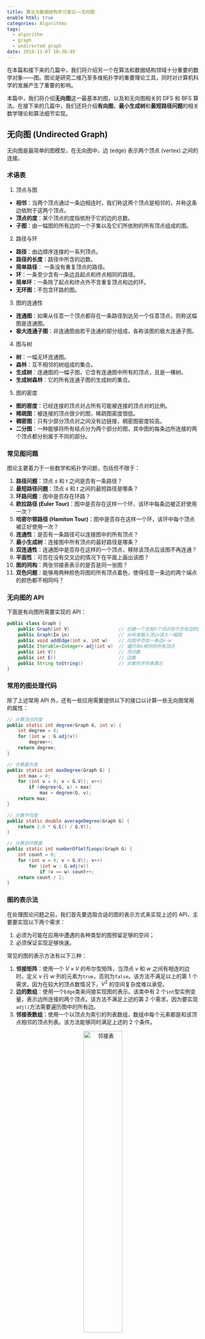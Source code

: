```yaml
---
title: 算法与数据结构学习笔记——无向图
enable html: true
categories: Algorithms
tags:
  - algorithm
  - graph
  - undirected graph
date: 2018-11-07 10:38:49
---
```


在本篇和接下来的几篇中，我们将介绍另一个在算法和数据结构领域十分重要的数学对象——图。图论是研究二维乃至多维拓扑学的重要理论工具，同时对计算机科学的发展产生了重要的影响。

本篇中，我们将介绍**无向图**这一最基本的图，以及和无向图相关的 DFS 和 BFS 算法。在接下来的几篇中，我们还将介绍**有向图**，**最小生成树**和**最短路径问题**的相关数学理论和算法细节实现。

<!-- more -->

## 无向图 (Undirected Graph)

无向图是最简单的图模型，在无向图中，边 (edge) 表示两个顶点 (vertex) 之间的连接。

### 术语表

1. 顶点与图

- **相邻**：当两个顶点通过一条边相连时，我们称这两个顶点是相邻的，并称这条边依附于这两个顶点。
- **顶点的度**：某个顶点的度指依附于它的边的总数。
- **子图**：由一幅图的所有边的一个子集以及它们所依附的所有顶点组成的图。

2. 路径与环

- **路径**：由边顺序连接的一系列顶点。
- **路径的长度**：路径中所含的边数。
- **简单路径**： 一条没有重复顶点的路径。
- **环**：一条至少含有一条边且起点和终点相同的路径。
- **简单环**：一条除了起点和终点外不含重复顶点和边的环。
- **无环图**：不包含环路的图。

3. 图的连通性

- **连通图**：如果从任意一个顶点都存在一条路径到达另一个任意顶点，则称这幅图是连通图。
- **极大连通子图**：非连通图由若干连通的部分组成，各称该图的极大连通子图。

4. 图与树

- **树**：一幅无环连通图。
- **森林**：互不相邻的树组成的集合。
- **生成树**：连通图的一幅子图，它含有连通图中所有的顶点，且是一棵树。
- **生成树森林**：它的所有连通子图的生成树的集合。

5. 图的密度

- **图的密度**：已经连接的顶点对占所有可能被连接的顶点对的比例。
- **稀疏图**：被连接的顶点很少的图，稀疏图密度很低。
- **稠密图**：只有少部分顶点对之间没有边链接，稠密图密度较高。
- **二分图**：一种能够将所有结点分为两个部分的图，其中图的每条边所连接的两个顶点都分别属于不同的部分。

### 常见图问题

图论主要着力于一些数学和拓扑学问题，包括但不限于：

1. **路径问题**：顶点 $s$ 和 $t$ 之间是否有一条路径？
2. **最短路径问题**：顶点 $s$ 和 $t$ 之间的最短路径是哪条？
3. **环路问题**：图中是否存在环路？
4. **欧拉路径 (Euler Tour)**：图中是否存在这样一个环，该环中每条边被正好使用一次？
5. **哈密尔顿路径 (Hamiton Tour)**：图中是否存在这样一个环，该环中每个顶点被正好使用一次？
6. **连通性**：是否有一条路径可以连接图中的所有顶点？
7. **最小生成树**：连接图中所有顶点的最好路径是哪条？
8. **双连通性**：连通图中是否存在这样的一个顶点，移除该顶点后该图不再连通？
9. **平面性**：可否在没有交叉边的情况下在平面上画出该图？
10. **图的同构**：两张邻接表表示的是否是同一张图？
11. **双色问题**：能够用两种颜色将图的所有顶点着色，使得任意一条边的两个端点的颜色都不相同吗？

### 无向图的 API

下面是有向图所需要实现的 API：

```Java
public class Graph {
    public Graph(int V)                  // 创建一个含有V个顶点但不含有边的图
    public Graph(In in)                  // 从标准输入流in读入一幅图
    public void addEdge(int v, int w)    // 向图中添加一条边v-w
    public Iterable<Integer> adj(int v)  // 遍历和v相邻的所有顶点
    public int V()                       // 顶点数
    public int E()                       // 边数
    public String toString()             // 对象的字符串表示
}
```

### 常用的图处理代码

除了上述常用 API 外，还有一些应用需要提供以下的接口以计算一些无向图常用的属性：

```Java
// 计算顶点的度
public static int degree(Graph G, int v) {
    int degree = 0;
    for (int w : G.adj(v))
        degree++;
    return degree;
}

// 计算最大度
public static int maxDegree(Graph G) {
    int max = 0;
    for (int v = 0; v < G.V(); v++)
        if (degree(G, v) > max)
            max = degree(G, v);
    return max;
}

// 计算平均度
public static double averageDegree(Graph G) {
    return 2.0 * G.E() / G.V();
}

// 计算自环数量
public static int numberOfSelfLoops(Graph G) {
    int count = 0;
    for (int v = 0; v < G.V(); v++)
        for (int w : G.adj(v))
            if (v == w) count++;
    return count / 2;
}
```

### 图的表示法

在处理图论问题之前，我们首先要选取合适的图的表示方式来实现上述的 API，主要要实现以下两个需求：

1. 必须为可能在应用中遭遇的各种类型的图预留足够的空间；
2. 必须保证实现足够快速。

常见的图的表示方法有以下三种：

1. **邻接矩阵**：使用一个 $V \times V$ 的布尔型矩阵，当顶点 $v$ 和 $w$ 之间有相连的边时，定义 $v$ 行 $w$ 列的元素为`true`，否则为`false`。该方法不满足以上的第 1 个需求，因为在较大的顶点数情况下，$V^2$ 的空间复杂度难以承受。
2. **边的数组**：使用一个`Edge`类来间接实现图的表示。该类中有 2 个`int`型实例变量，表示边所连接的两个顶点。该方法不满足上述的第 2 个需求，因为要实现`adj()`方法需要遍历图中的所有边。
3. **邻接表数组**：使用一个以顶点为索引的列表数组，数组中每个元素都是和该顶点相邻的顶点列表。该方法能够同时满足上述的 2 个条件。

<div align="center">  
<img
    src="http://images.herculas.cn/image/blog/algorithms/graph1/adjacency%20list.png"
    width="45%"
    alt="邻接表"
/>
</div>

### 邻接表的数据结构

邻接表将每个顶点的所有相邻顶点都保存在该顶点对应的元素所指向的一张链表中。使用数组的目的是快速访问指定顶点的邻接顶点列表。方便起见，可以使用背包数据结构来实现链表，这样就可以在常数时间内添加新的边或遍历任意顶点的所有相邻顶点。

需要注意，在上述的实现方法中，想要添加一条$v$到$w$的边，就必须将$w$添加到$v$的邻接表中，同时还要把$v$添加到$w$的邻接表中。因此，在该数据结构中，所有边都会出现两次。

```Java
public class Graph {
    private final int V;          // 顶点数
    private int E;                // 边数
    private Bag<Integer>[] adj;   // 邻接表

    public Graph(int V) {
        this.V = V;
        this.E = 0;
        this.adj = (Bag<Integer>[]) new Bag[V];
        for (int v = 0; v < V; v++)
            this.adj[v] = new Bag<Integer>();
    }

    public void addEdge(int v, int w) {
        this.adj[v].add(w);
        this.adj[w].add(v);
        this.E++;
    }

    public Iterable<Integer> adj(int v) {
        return this.adj[v];
    }
}
```

上述实现有如下的性能参数：

- 使用的空间为 $V+E$ 数量级；
- 添加一条新边的时间复杂度为常数级；
- 遍历顶点 $v$ 的所有相邻顶点所需的时间和 $v$ 的度成正比。

这样，我们可以得到以下关于三种不同图实现的性能对比：

|数据结构|所需空间|添加新边|检查顶点是否相邻|遍历顶点的相邻顶点|
|:----:|:-----:|:-----:|:-----------:|:-------------:|
|边的列表|$E$|$1$|$E$|$E$|
|邻接矩阵|$V^2$|$1$|$1$|$V$|
|邻接表|$E+V$|$1$|$degree(V)$|$degree(V)$|

## 深度优先搜索 (DFS, Depth-first Search)

深度优先搜索 (DFS) 是搜索连通图的经典递归算法。要搜索一幅图，只需要用一个递归的方法遍历所有的顶点。在访问其中的一个顶点时：

1. 将其标记为已访问；
2. 递归地访问该顶点尚未被标记过的相邻顶点。

<div align="center">  
<img
    src="http://images.herculas.cn/image/blog/algorithms/graph1/dfs.png"
    width="40%"
    alt="深度优先搜索"
/>
</div>

### DFS 的实现

DFS 的实现代码如下：

```Java
public class DepthFirstPaths {
    private boolean[] marked;
    private int[] edgeTo;
    private final int s;

    public DepthFirstPaths(Graph G, int s) {
        marked = new boolean[G.V()];
        edgeTo = new int[G.V()];
        this.s = s; dfs(G, s);
    }

    private void dfs(Graph G, int v) {
        marked[v] = true;
        for (int w : G.adj(v))
            if (!marked[w]) {
                edgeTo[w] = v;
                dfs(G, w);
            }
    }

    public boolean hasPathTo(int v) {
        return marked[v];
    }

    public Iterable<Integer> pathTo(int v) {
        if (!hasPathTo(v))
            return null;
        Stack<Integer> path = new Stack<Integer>();
        for (int x = v; x != s; x = edgeTo[x])
            path.push(x);
        path.push(s);
        return path;
    }
}
```

### DFS 的性质

可以证明如下结论：

1. 深度优先搜索可以标记和图中顶点 $s$ 相连通的所有顶点，且所需的时间和顶点的度数之和成正比。
2. 在经过深度优先搜索之后的图中，确定某个顶点是否和 $s$ 相连通仅需常数级的时间复杂度；寻找一条从该顶点到 $s$ 的路径所需的时间和该路径的长度成正比。

这样，我们可以证明深度优先搜索算法可以解决我们在**常见图问题**中提到的以下两个问题：

- **路径问题**：顶点 $s$ 和 $t$ 之间是否有一条路径？
- **连通性**：是否有一条路径可以连接图中的所有顶点？

## 广度优先搜索 (BFS, Breadth-first Search)

深度优先搜索只能解决路径的存在性问题，并不能解决路径的最优解问题，即两顶点间的最短路径问题。为了解决该问题，我们需要引入新的算法：广度优先搜索 (BFS)。BFS 使用一个队列来存储所有已经被标记过但邻接表尚未被检查过的顶点。先将起点加入队列，然后重复下述步骤直到队列为空：

1. 取队列中的下一个节点 $v$ 并标记；
2. 将与 $v$ 相邻的所有未标记过的顶点加入队列。

<div align="center">  
<img
    src="http://images.herculas.cn/image/blog/algorithms/graph1/bfs.png"
    width="50%"
    alt="BFS"
/>
</div>

和深度优先搜索相比，广度优先搜索显式地使用队列保存未访问过的顶点，而深度优先搜索使用递归调用，这相当于隐式地使用栈保存未访问过的顶点。

### BFS 的实现

BFS 的实现代码如下：

```Java
public class BreadthFirstPaths {
    private boolean[] marked;
    private int[] edgeTo;
    private final int s;

    private BreadthFirstPaths(Graph G, int s) {
        this.marked = new boolean[G.V()];
        this.edgeTo = new int[G.V()];
        this.s = s;
        this.bfs(G, s);
    }

    private void bfs(Graph G, int s) {
        Queue<Integer> queue = new Queue<Integer>();
        this.marked[s] = true;
        queue.enqueue(s);

        while (!queue.isEmpty()) {
            int v = queue.dequeue();
            for (int w : G.adj(v)) {
                if (!this.marked[w]) {
                    queue.enqueue(w);
                    this.marked[w] = true;
                    this.edgeTo[w] = v;
                }
            }
        }
    }

    public boolean hasPathTo(int v) {
        return marked[v];
    }
}
```

### BFS 的性质

可以证明，对于图中任意的两个顶点 $s$ 和 $v$，倘若 $s$ 和 $v$ 之间存在路径，那么 BFS 必然能够找到这样两个顶点之间的最短路径。且所需的时间在最坏情况下和 $V+E$ 成正比。

这样，我们可以证明广度优先搜索算法可以解决我们在**常见图问题**中提到的以下问题：

- **最短路径问题**：顶点 $s$ 和 $t$ 之间的最短路径是哪条？

## 连通分量 (Connected Components)

**连通分量**指一幅图中相连顶点簇的最大集合。在图论中，我们时常需要回答这样的问题：能否在常数时间内判断图中任意两个顶点之间是否存在路径？该问题等价于判断两个顶点是否存在于同一个连通分量中。因此我们需要高效地找到图中所有连通分量的方法。

并查集 (Union-find) 算法可以解决上述问题，但是并查集无法保证在常数时间内找到所有连通分量。然而，并查集的优势在于并查集是一种动态算法，它适合于在图的顶点和边处于动态变化中的计算。在本篇中，我们使用深度优先搜索来构造连通分量查找算法。

### 使用 DFS 寻找图的连通分量

使用 DFS 算法寻找连通分量的思路非常简单。对于图中每一个未标记过的顶点 $v$，对该顶点进行深度优先搜索以寻找和该顶点相连的所有顶点，直到图中所有顶点都被访问过为止。

代码实现如下：

```Java
public class CC {
    private boolean[] marked;
    private int[] id;
    private int count;

    public CC(Graph G) {
        marked = new boolean[G.V()];
        id = new int[G.V()];
        for (int s = 0; s < G.V(); s++) {
            if (!marked[s]) {
                dfs(G, s);
                count++;
            }
        }
    }

    private void dfs(Graph G, int v) {
        marked[v] = true;
        id[v] = count;
        for (int w : G.adj(v))
            if (!marked[w])
                dfs(G, w);
    }

    public boolean connected(int v, int w) {
        return id[v] == id[w];
    }

    public int count() {
        return count;
    }

    public int id(int v) {
        return id[v];
    }  
}
```

## 参考文献

1. [Robert Sedgewick, Kevin Wayne. 算法 第四版](https://book.douban.com/subject/19952400/)
2. [Kevin Wayne,  Robert Sedgewick. Coursera Algorithms Part II, Princeton University.](https://www.coursera.org/learn/algorithms-part2/home/welcome)
